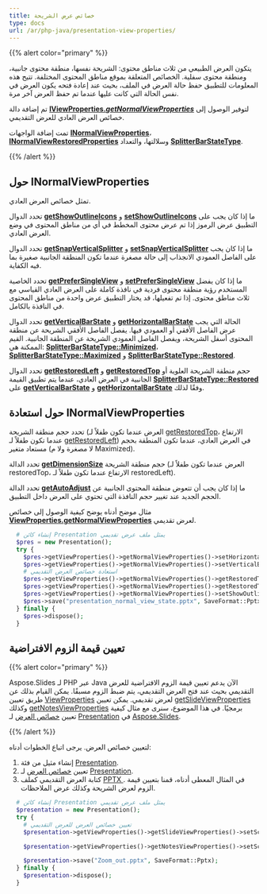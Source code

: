 ```yaml
---
title: خصائص عرض الشريحة
type: docs
url: /ar/php-java/presentation-view-properties/
---
```


{{% alert color="primary" %}} 

يتكون العرض الطبيعي من ثلاث مناطق محتوى: الشريحة نفسها، منطقة محتوى جانبية، ومنطقة محتوى سفلية. الخصائص المتعلقة بموقع مناطق المحتوى المختلفة. تتيح هذه المعلومات للتطبيق حفظ حالة العرض في الملف، بحيث عند إعادة فتحه يكون العرض في نفس الحالة التي كانت عليها عندما تم حفظ العرض آخر مرة.

تم إضافة دالة [**IViewProperties.*getNormalViewProperties***](https://reference.aspose.com/slides/php-java/aspose.slides/IViewProperties#getNormalViewProperties--) لتوفير الوصول إلى خصائص العرض العادي للعرض التقديمي.

تمت إضافة الواجهات [**INormalViewProperties**](https://reference.aspose.com/slides/php-java/aspose.slides/INormalViewProperties)، [**INormalViewRestoredProperties**](https://reference.aspose.com/slides/php-java/aspose.slides/INormalViewRestoredProperties) وسلالتها، والتعداد [**SplitterBarStateType**](https://reference.aspose.com/slides/php-java/aspose.slides/SplitterBarStateType).

{{% /alert %}} 


## **حول INormalViewProperties** #
تمثل خصائص العرض العادي.

تحدد الدوال [**getShowOutlineIcons**](https://reference.aspose.com/slides/php-java/aspose.slides/INormalViewProperties#getShowOutlineIcons--) و [**setShowOutlineIcons**](https://reference.aspose.com/slides/php-java/aspose.slides/INormalViewProperties#setShowOutlineIcons-boolean-) ما إذا كان يجب على التطبيق عرض الرموز إذا تم عرض محتوى المخطط في أي من مناطق المحتوى في وضع العرض العادي.

تحدد الدوال [**getSnapVerticalSplitter**](https://reference.aspose.com/slides/php-java/aspose.slides/INormalViewProperties#getSnapVerticalSplitter--) و [**setSnapVerticalSplitter**](https://reference.aspose.com/slides/php-java/aspose.slides/INormalViewProperties#setSnapVerticalSplitter-boolean-) ما إذا كان يجب على الفاصل العمودي الانجذاب إلى حالة مصغرة عندما تكون المنطقة الجانبية صغيرة بما فيه الكفاية.

تحدد الخاصية [**getPreferSingleView**](https://reference.aspose.com/slides/php-java/aspose.slides/INormalViewProperties#getPreferSingleView--) و [**setPreferSingleView**](https://reference.aspose.com/slides/php-java/aspose.slides/INormalViewProperties#setPreferSingleView-boolean-) ما إذا كان يفضل المستخدم رؤية منطقة محتوى فردية في نافذة كاملة على العرض العادي القياسي مع ثلاث مناطق محتوى. إذا تم تفعيلها، قد يختار التطبيق عرض واحدة من مناطق المحتوى في النافذة بالكامل.

تحدد الدوال [**getVerticalBarState**](https://reference.aspose.com/slides/php-java/aspose.slides/INormalViewProperties#getVerticalBarState--) و [**getHorizontalBarState**](https://reference.aspose.com/slides/php-java/aspose.slides/INormalViewProperties#getHorizontalBarState--) الحالة التي يجب عرض الفاصل الأفقي أو العمودي فيها. يفصل الفاصل الأفقي الشريحة عن منطقة المحتوى أسفل الشريحة، ويفصل الفاصل العمودي الشريحة عن المنطقة الجانبية. القيم الممكنة هي: [**SplitterBarStateType::Minimized**](https://reference.aspose.com/slides/php-java/aspose.slides/SplitterBarStateType#Minimized)، [**SplitterBarStateType::Maximized**](https://reference.aspose.com/slides/php-java/aspose.slides/SplitterBarStateType#Maximized) و [**SplitterBarStateType::Restored**](https://reference.aspose.com/slides/php-java/aspose.slides/SplitterBarStateType#Restored).

تحدد الدوال [**getRestoredLeft**](https://reference.aspose.com/slides/php-java/aspose.slides/INormalViewProperties#getRestoredLeft--) و [**getRestoredTop**](https://reference.aspose.com/slides/php-java/aspose.slides/INormalViewProperties#getRestoredTop--) حجم منطقة الشريحة العلوية أو الجانبية في العرض العادي، عندما يتم تطبيق القيمة [**SplitterBarStateType::Restored**](https://reference.aspose.com/slides/php-java/aspose.slides/SplitterBarStateType#Restored) على [**getVerticalBarState**](https://reference.aspose.com/slides/php-java/aspose.slides/INormalViewProperties#getVerticalBarState--) و [**getHorizontalBarState**](https://reference.aspose.com/slides/php-java/aspose.slides/INormalViewProperties#getHorizontalBarState--) وفقًا لذلك.


## **حول استعادة INormalViewProperties** 
تحدد حجم منطقة الشريحة (العرض عندما تكون طفلاً لـ [getRestoredTop](https://reference.aspose.com/slides/php-java/aspose.slides/INormalViewProperties#getRestoredTop--)، الارتفاع عندما تكون طفلاً لـ [getRestoredLeft](https://reference.aspose.com/slides/php-java/aspose.slides/INormalViewProperties#getRestoredLeft--)) في العرض العادي، عندما تكون المنطقة بحجم مستعاد متغير (لا مصغرة ولا م Maximized). 

تحدد الدالة [**getDimensionSize**](https://reference.aspose.com/slides/php-java/aspose.slides/INormalViewRestoredProperties#getDimensionSize--) حجم منطقة الشريحة (العرض عندما تكون طفلاً لـ restoredTop، الارتفاع عندما تكون طفلاً لـ restoredLeft).

تحدد الدالة [**getAutoAdjust**](https://reference.aspose.com/slides/php-java/aspose.slides/INormalViewRestoredProperties#getAutoAdjust--) ما إذا كان يجب أن تتعوض منطقة المحتوى الجانبية عن الحجم الجديد عند تغيير حجم النافذة التي تحتوي على العرض داخل التطبيق.

مثال موضح أدناه يوضح كيفية الوصول إلى خصائص [**ViewProperties.getNormalViewProperties**](https://reference.aspose.com/slides/php-java/aspose.slides/ViewProperties#getNormalViewProperties--) لعرض تقديمي.

```php
  # إنشاء كائن Presentation يمثل ملف عرض تقديمي
  $pres = new Presentation();
  try {
    $pres->getViewProperties()->getNormalViewProperties()->setHorizontalBarState(SplitterBarStateType::Restored);
    $pres->getViewProperties()->getNormalViewProperties()->setVerticalBarState(SplitterBarStateType::Maximized);
    # استعادة خصائص العرض التقديمي
    $pres->getViewProperties()->getNormalViewProperties()->getRestoredTop()->setAutoAdjust(true);
    $pres->getViewProperties()->getNormalViewProperties()->getRestoredTop()->setDimensionSize(80);
    $pres->getViewProperties()->getNormalViewProperties()->setShowOutlineIcons(true);
    $pres->save("presentation_normal_view_state.pptx", SaveFormat::Pptx);
  } finally {
    $pres->dispose();
  }
```

## **تعيين قيمة الزوم الافتراضية**
{{% alert color="primary" %}} 

Aspose.Slides لـ PHP عبر Java الآن يدعم تعيين قيمة الزوم الافتراضية للعرض التقديمي بحيث عند فتح العرض التقديمي، يتم ضبط الزوم مسبقًا. يمكن القيام بذلك عن طريق تعيين [ViewProperties](https://reference.aspose.com/slides/php-java/aspose.slides/ViewProperties) لعرض تقديمي. يمكن تعيين [getSlideViewProperties](https://reference.aspose.com/slides/php-java/aspose.slides/ViewProperties#getSlideViewProperties--) وكذلك [getNotesViewProperties](https://reference.aspose.com/slides/php-java/aspose.slides/ViewProperties#getNotesViewProperties--) برمجيًا. في هذا الموضوع، سنرى مع مثال كيفية تعيين [خصائص العرض](https://reference.aspose.com/slides/php-java/aspose.slides/ViewProperties) لـ [Presentation](https://reference.aspose.com/slides/php-java/aspose.slides/presentation) في [Aspose.Slides](/slides/ar/).

{{% /alert %}} 

لتعيين خصائص العرض. يرجى اتباع الخطوات أدناه:

1. إنشاء مثيل من فئة [Presentation](https://reference.aspose.com/slides/php-java/aspose.slides/presentation).
1. تعيين [خصائص العرض](https://reference.aspose.com/slides/php-java/aspose.slides/ViewProperties) لـ [Presentation](https://reference.aspose.com/slides/php-java/aspose.slides/presentation).
1. كتابة العرض التقديمي كملف [PPTX ](https://docs.fileformat.com/presentation/pptx/).
   في المثال المعطى أدناه، قمنا بتعيين قيمة الزوم لعرض الشريحة وكذلك عرض الملاحظات.

```php
  # إنشاء كائن Presentation يمثل ملف عرض تقديمي
  $presentation = new Presentation();
  try {
    # تعيين خصائص العرض للعرض التقديمي
    $presentation->getViewProperties()->getSlideViewProperties()->setScale(100);// قيمة الزوم كنسبة مئوية لعرض الشريحة

    $presentation->getViewProperties()->getNotesViewProperties()->setScale(100);// قيمة الزوم كنسبة مئوية لعرض الملاحظات

    $presentation->save("Zoom_out.pptx", SaveFormat::Pptx);
  } finally {
    $presentation->dispose();
  }
```
